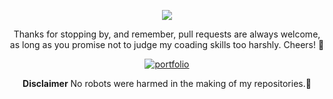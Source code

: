 
<p align="center">
    <img src="https://user-images.githubusercontent.com/93073928/229976868-66dc06e6-7300-4109-ae5c-d7c9309db2d8.gif">
 </p>


<p align="center"> Thanks for stopping by, and remember, pull requests are always welcome, as long as you promise not to judge my coading skills too harshly. Cheers! 🚀 
</p>

<span  align="center"> 

 <a href="https://heyanik.vercel.app/" rel="some text" target="_blank">![portfolio](https://user-images.githubusercontent.com/93073928/229982669-5307ba0f-3c3d-473d-8a12-84e1f4171f06.gif)</a>
      
 </span>


<p align="center">  
<strong>Disclaimer</strong> No robots were harmed in the making of my repositories.🤖
</p>
